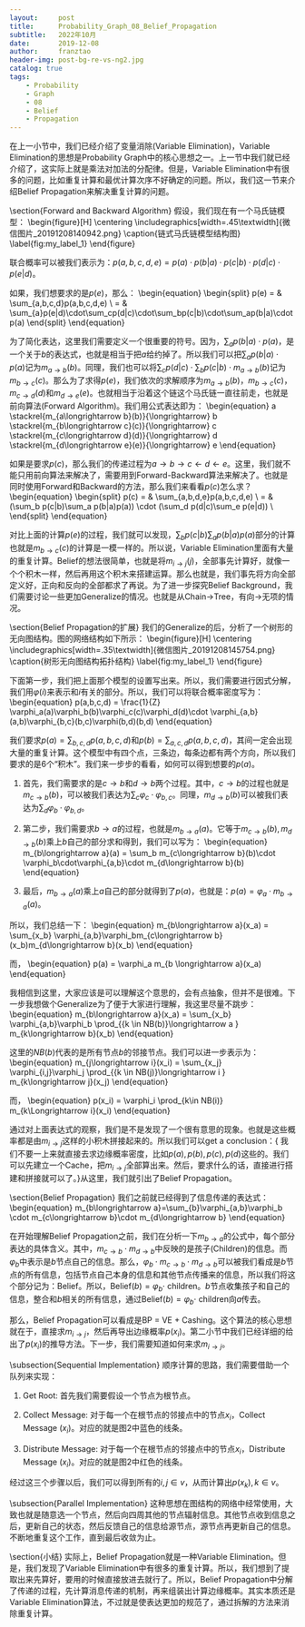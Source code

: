 ```yaml
---
layout:     post
title:      Probability_Graph_08_Belief_Propagation
subtitle:   2022年10月
date:       2019-12-08
author:     franztao
header-img: post-bg-re-vs-ng2.jpg
catalog: true
tags:
    - Probability
    - Graph
    - 08
    - Belief
    - Propagation
---
```


    


在上一小节中，我们已经介绍了变量消除(Variable Elimination)，Variable Elimination的思想是Probability Graph中的核心思想之一。上一节中我们就已经介绍了，这实际上就是乘法对加法的分配律。但是，Variable Elimination中有很多的问题，比如重复计算和最优计算次序不好确定的问题。所以，我们这一节来介绍Belief Propagation来解决重复计算的问题。

\section{Forward and Backward Algorithm}
假设，我们现在有一个马氏链模型：
\begin{figure}[H]
    \centering
    \includegraphics[width=.45\textwidth]{微信图片_20191208140942.png}
    \caption{链式马氏链模型结构图}
    \label{fig:my_label_1}
\end{figure}

联合概率可以被我们表示为：$p(a,b,c,d,e)=p(a)\cdot p(b|a)\cdot p(c|b)\cdot p(d|c) \cdot p(e|d)$。

如果，我们想要求的是$p(e)$，那么：
\begin{equation}
    \begin{split}
            p(e) 
            = & \sum_{a,b,c,d}p(a,b,c,d,e) \\
            = & \sum_{a}p(e|d)\cdot\sum_cp(d|c)\cdot\sum_bp(c|b)\cdot\sum_ap(b|a)\cdot p(a)
    \end{split}
\end{equation}

为了简化表达，这里我们需要定义一个很重要的符号。因为，$\sum_ap(b|a)\cdot p(a)$，是一个关于$b$的表达式，也就是相当于把$a$给约掉了。所以我们可以把$\sum_ap(b|a)\cdot p(a)$记为$m_{a\longrightarrow b}(b)$。同理，我们也可以将$\sum_cp(d|c)\cdot\sum_bp(c|b)\cdot m_{a\longrightarrow b}(b)$记为$m_{b\longrightarrow c}(c)$。那么为了求得$p(e)$，我们依次的求解顺序为$m_{a\longrightarrow b}(b)$，$m_{b\longrightarrow c}(c)$，$m_{c\longrightarrow d}(d)$和$m_{d\longrightarrow e}(e)$。也就相当于沿着这个链这个马氏链一直往前走，也就是前向算法(Forward Algorithm)。我们用公式表达即为：
\begin{equation}
    a \stackrel{m_{a\longrightarrow b}(b)}{\longrightarrow} b \stackrel{m_{b\longrightarrow c}(c)}{\longrightarrow} c \stackrel{m_{c\longrightarrow d}(d)}{\longrightarrow} d \stackrel{m_{d\longrightarrow e}(e)}{\longrightarrow} e 
\end{equation}

如果是要求$p(c)$，那么我们的传递过程为$a\longrightarrow b \longrightarrow c \longleftarrow d \longleftarrow e$。这里，我们就不能只用前向算法来解决了，需要用到Forward-Backward算法来解决了。也就是同时使用Forward和Backward的方法，那么我们来看看$p(c)$怎么求？
\begin{equation}
    \begin{split}
        p(c) 
        = & \sum_{a,b,d,e}p(a,b,c,d,e) \\
        = & (\sum_b p(c|b)\sum_a p(b|a)p(a)) \cdot (\sum_d p(d|c)\sum_e p(e|d)) \\
    \end{split}
\end{equation}

对比上面的计算$p(e)$的过程，我们就可以发现，$\sum_b p(c|b)\sum_a p(b|a)p(a)$部分的计算也就是$m_{b\longrightarrow c}(c)$的计算是一模一样的。所以说，Variable Elimination里面有大量的重复计算。Belief的想法很简单，也就是将$m_{i\longrightarrow j}(j)$，全部事先计算好，就像一个个积木一样，然后再用这个积木来搭建运算。那么也就是，我们事先将方向全部定义好，正向和反向的全部都求了再说。为了进一步探究Belief Background，我们需要讨论一些更加Generalize的情况。也就是从Chain$\longrightarrow$Tree，有向$\longrightarrow$无项的情况。

\section{Belief Propagation的扩展}
我们的Generalize的后，分析了一个树形的无向图结构。图的网络结构如下所示：
\begin{figure}[H]
    \centering
    \includegraphics[width=.35\textwidth]{微信图片_20191208145754.png}
    \caption{树形无向图结构拓扑结构}
    \label{fig:my_label_1}
\end{figure}

下面第一步，我们把上面那个模型的设置写出来。所以，我们需要进行因式分解，我们用$\varphi(i)$来表示和$i$有关的部分。所以，我们可以将联合概率密度写为：
\begin{equation}
    p(a,b,c,d) = \frac{1}{Z} \varphi_a(a)\varphi_b(b)\varphi_c(c)\varphi_d(d)\cdot \varphi_{a,b}(a,b)\varphi_{b,c}(b,c)\varphi(b,d)(b,d)
\end{equation}

我们要求$p(a) = \sum_{b,c,d}p(a,b,c,d)$和$p(b) = \sum_{a,c,d}p(a,b,c,d)$，其间一定会出现大量的重复计算。这个模型中有四个点，三条边，每条边都有两个方向，所以我们要求的是6个“积木”。我们来一步步的看看，如何可以得到想要的$p(a)$。

1. 首先，我们需要求的是$c\longrightarrow b$和$d \longrightarrow b$两个过程。其中，$c\longrightarrow b$的过程也就是$m_{c\longrightarrow b}(b)$，可以被我们表达为$\sum_c \varphi_c\cdot \varphi_{b,c}$。同理，$m_{d\longrightarrow b}(b)$可以被我们表达为$\sum_d \varphi_b\cdot \varphi_{b,d}$。

2. 第二步，我们需要求$b\longrightarrow a$的过程，也就是$m_{b\longrightarrow a}(a)$。它等于$m_{c\longrightarrow b}(b),m_{d\longrightarrow b}(b)$乘上$b$自己的部分求和得到，我们可以写为：
\begin{equation}
    m_{b\longrightarrow a}(a) = \sum_b m_{c\longrightarrow b}(b)\cdot \varphi_b\cdot\varphi_{a,b}\cdot m_{d\longrightarrow b}(b)
\end{equation}

3. 最后，$m_{b\longrightarrow a}(a)$乘上$a$自己的部分就得到了$p(a)$，也就是：$p(a) = \varphi_a \cdot m_{b\longrightarrow a}(a)$。

所以，我们总结一下：
\begin{equation}
    m_{b\longrightarrow a}(x_a) = \sum_{x_b} \varphi_{a,b}\varphi_bm_{c\longrightarrow b}(x_b)m_{d\longrightarrow b}(x_b)
\end{equation}

而，
\begin{equation}
    p(a) = \varphi_a m_{b \longrightarrow a}(x_a)
\end{equation}

我相信到这里，大家应该是可以理解这个意思的，会有点抽象，但并不是很难。下一步我想做个Generalize为了便于大家进行理解，我这里尽量不跳步：
\begin{equation}
    m_{b\longrightarrow a}(x_a) = \sum_{x_b} \varphi_{a,b}\varphi_b \prod_{\{k \in NB(b)\}\longrightarrow a } m_{k\longrightarrow b}(x_b)
\end{equation}

这里的$NB(b)$代表的是所有节点$b$的邻接节点。我们可以进一步表示为：
\begin{equation}
    m_{j\longrightarrow i}(x_i) = \sum_{x_j} \varphi_{i,j}\varphi_j \prod_{\{k \in NB(j)\}\longrightarrow i } m_{k\longrightarrow j}(x_j)
\end{equation}

而，
\begin{equation}
    p(x_i) = \varphi_i \prod_{k\in NB(i)} m_{k\Longrightarrow i}(x_i)
\end{equation}

通过对上面表达式的观察，我们是不是发现了一个很有意思的现象。也就是这些概率都是由$m_{i\longrightarrow j}$这样的小积木拼接起来的。所以我们可以get a conclusion：{ 我们不要一上来就直接去求边缘概率密度，比如$p(a),p(b),p(c),p(d)$这些的。我们可以先建立一个Cache，把$m_{i\longrightarrow j}$全部算出来。然后，要求什么的话，直接进行搭建和拼接就可以了。}从这里，我们就引出了Belief Propagation。

\section{Belief Propagation}
我们之前就已经得到了信息传递的表达式：
\begin{equation}
    m_{b\longrightarrow a}=\sum_{b}\varphi_{a,b}\varphi_b \cdot m_{c\longrightarrow b}\cdot m_{d\longrightarrow b}
\end{equation}

在开始理解Belief Propagation之前，我们在分析一下$m_{b\longrightarrow a}$的公式中，每个部分表达的具体含义。其中，$m_{c\longrightarrow b}\cdot m_{d\longrightarrow b}$中反映的是孩子(Children)的信息。而$\varphi_b$中表示是$b$节点自己的信息。那么，$\varphi_b \cdot m_{c\longrightarrow b}\cdot m_{d\longrightarrow b}$可以被我们看成是$b$节点的所有信息，包括节点自己本身的信息和其他节点传播来的信息，所以我们将这个部分记为：Belief。所以，Belief$(b)=\varphi_b\cdot$ children。$b$节点收集孩子和自己的信息，整合和$b$相关的所有信息，通过Belief$(b)=\varphi_b\cdot$ children向$a$传去。

那么，Belief Propagation可以看成是BP = VE + Cashing。这个算法的核心思想就在于，直接求$m_{i\longrightarrow j}$，然后再导出边缘概率$p(x_i)$。第二小节中我们已经详细的给出了$p(x_i)$的推导方法。下一步，我们需要知道如何来求$m_{i\longrightarrow j}$。

\subsection{Sequential Implementation}
顺序计算的思路，我们需要借助一个队列来实现：

1. Get Root: 首先我们需要假设一个节点为根节点。

2. Collect Message: 对于每一个在根节点的邻接点中的节点$x_i$，Collect Message ($x_i$)。对应的就是图2中蓝色的线条。

3. Distribute Message: 对于每一个在根节点的邻接点中的节点$x_i$，Distribute Message ($x_i$)。对应的就是图2中红色的线条。

经过这三个步骤以后，我们可以得到所有的$i,j\in v$，从而计算出$p(x_k),k\in v$。

\subsection{Parallel Implementation}
这种思想在图结构的网络中经常使用，大致也就是随意选一个节点，然后向四周其他的节点辐射信息。其他节点收到信息之后，更新自己的状态，然后反馈自己的信息给源节点，源节点再更新自己的信息。不断地重复这个工作，直到最后收敛为止。

\section{小结}
实际上，Belief Propagation就是一种Variable Elimination。但是，我们发现了Variable Elimination中有很多的重复计算。所以，我们想到了提取出来先算好，要用的时候直接放进去就行了。所以，Belief Propagation中分解了传递的过程，先计算消息传递的机制，再来组装出计算边缘概率。其实本质还是Variable Elimination算法，不过就是使表达更加的规范了，通过拆解的方法来消除重复计算。

